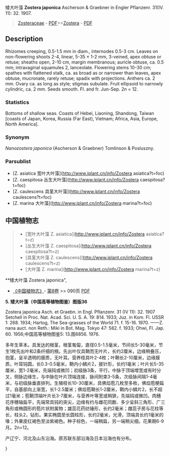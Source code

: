 矮大叶藻 **Zostera japonica** Ascherson & Graebner in Engler Pflanzenr. 31(IV. 11): 32. 1907.

> [Zosteraceae](http://www.iplant.cn/info/Zosteraceae?t=foc) - [PDF](http://www.iplant.cn/foc/pdf/Zosteraceae.pdf)>>[Zostera](http://www.iplant.cn/info/Zostera?t=foc) - [PDF](http://www.iplant.cn/foc/pdf/Zostera.pdf)

## Description

Rhizomes creeping, 0.5-1.5 mm in diam., internodes 0.5-3 cm. Leaves on non-flowering shoots 2-4, linear, 5-35 × 1-2 mm, 3-veined, apex obtuse or retuse; sheaths open, 2-10 cm, margin membranous; auricle obtuse, ca. 0.5 mm; intravaginal squamules 2, lanceolate. Flowering stems 10-30 cm; spathes with flattened stalk, ca. as broad as or narrower than leaves, apex obtuse, mucronate, rarely retuse; spadix with projections. Anthers ca. 2 mm. Ovary ca. as long as style; stigmas subulate. Fruit ellipsoid to narrowly cylindric, ca. 2 mm. Seeds smooth. Fl. and fr. Jun-Sep. 2*n* = 12.

### Statistics
Bottoms of shallow seas. Coasts of Hebei, Liaoning, Shandong, Taiwan [coasts of Japan, Korea, Russia (Far East), Vietnam; Africa, Asia, Europe, North America].

### Synonym
*Nanozostera japonica* (Ascherson & Graebner) Tomlinson & Posluszny.

### Parsublist

* [Z.  asiatica  宽叶大叶藻](http://www.iplant.cn/info/Zostera asiatica?t=foc)
* [Z.  caespitosa  丛生大叶藻](http://www.iplant.cn/info/Zostera caespitosa?t=foc)
* [Z.  caulescens  具茎大叶藻](http://www.iplant.cn/info/Zostera caulescens?t=foc)
* [Z.  marina  大叶藻](http://www.iplant.cn/info/Zostera marina?t=foc)


## 中国植物志

> * [宽叶大叶藻  Z.  asiatica](http://www.iplant.cn/info/Zostera asiatica?t=z)
> * [丛生大叶藻  Z.  caespitosa](http://www.iplant.cn/info/Zostera caespitosa?t=z)
> * [具茎大叶藻  Z.  caulescens](http://www.iplant.cn/info/Zostera caulescens?t=z)
> * [大叶藻  Z.  marina](http://www.iplant.cn/info/Zostera marina?t=z)


**矮大叶藻 Zostera japonica",

* [《中国植物志》](http://www.iplant.cn/frps)- [第8卷](http://www.iplant.cn/frps/vol/8) >> 090页 [PDF](http://www.iplant.cn/frps/pdf/8/090a.pdf)


**5. 矮大叶藻（中国高等植物图鉴）图版36**

Zostera japonica Asch. et Graebn. in Engl. Pflanzenr. 31 (IV 11): 32. 1907 Setchell in Proc. Nat. Acad. Sci. U. S. A. 19: 814. 1933; Juz. in Kom. Fl. USSR 1: 268. 1934; Hartog, The Sea-grasses of the World 71. f. 15-16. 1970. ——Z. nana auct. non Reth.: Miki in Bot. Mag. Tokyo 47: 582. f. 1933; Ohwi, Fl. Jap. 60. 1956;中国高等植物图鉴5: 13.图6856. 1976.

多年生草本。具发达的根茎，根茎匍匐，直径0.5-1.5毫米，节间长5-30毫米，节生1枚先出叶和2条纤细的根。先出叶仅具鞘而无叶片，长约2厘米，边缘稍叠压，抱茎，呈半透明的膜质，无叶耳。营养枝具叶2-4枚；叶鞘长2-10厘米，边缘膜质，叶耳钝圆，长0.3-0.5毫米，鞘内小鳞片2，披针形，长约1毫米；叶片长5-35厘米，宽1-2毫米，先端钝或微凹；初级脉3条，平行，中脉于顶端增宽或有时分叉，侧脉边缘生，与中脉在叶片顶端连接，脉间附束3-5条，次级脉间隔1-4毫米，与初级脉垂直排列。生殖枝长10-30厘米，具佛焰苞几枚至多枚，佛焰苞梗扁平，自基部向上渐宽，长1-2.5厘米；佛焰苞鞘长1-2厘米，鞘内小鳞片2，长不超过1毫米；苞鞘顶端叶片长3-7厘米，与营养叶等宽或稍狭，先端钝或微凹。肉穗花序穗轴扁平，先端常具钝的突尖，边缘有约与雌花同数、多少呈斜三角形、广三角形或椭圆形的苞片状附属物；雄蕊花药纺锤形，长约2毫米；雌蕊子房与花柱等长，柱头2，钻形。果实椭圆至长圆柱形，长约2毫米，光滑，顶端具长约1毫米的喙；外果皮红褐色至淡紫褐色。种子棕色，一端稍扁，另一端稍尖细。花果期6-9月。2n=12。

产辽宁、河北及山东沿海。原苏联东部沿海及日本沿海也有分布。

}